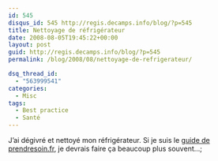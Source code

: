 ```yaml
---
id: 545
disqus_id: 545 http://regis.decamps.info/blog/?p=545
title: Nettoyage de réfrigérateur
date: 2008-08-05T19:45:22+00:00
layout: post
guid: http://regis.decamps.info/blog/?p=545
permalink: /blog/2008/08/nettoyage-de-refrigerateur/

dsq_thread_id:
  - "563999541"
categories:
  - Misc
tags:
  - Best practice
  - Santé
---
```

J’ai dégivré et nettoyé mon réfrigérateur. Si je suis le [guide de prendresoin.fr](http://www.prendresoin.fr/numero_01/p18.pdf), je devrais faire ça beaucoup plus souvent…;
